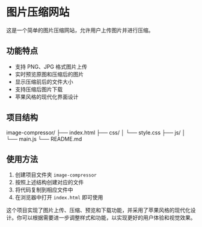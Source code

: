 # 图片压缩网站

这是一个简单的图片压缩网站，允许用户上传图片并进行压缩。

## 功能特点
- 支持 PNG、JPG 格式图片上传
- 实时预览原图和压缩后的图片
- 显示压缩前后的文件大小
- 支持压缩后图片下载
- 苹果风格的现代化界面设计

## 项目结构
image-compressor/
├── index.html
├── css/
│ └── style.css
├── js/
│ └── main.js
└── README.md


## 使用方法
1. 创建项目文件夹 `image-compressor`
2. 按照上述结构创建对应的文件
3. 将代码复制到相应文件中
4. 在浏览器中打开 `index.html` 即可使用

这个项目实现了图片上传、压缩、预览和下载功能，并采用了苹果风格的现代化设计。你可以根据需要进一步调整样式和功能，以实现更好的用户体验和视觉效果。